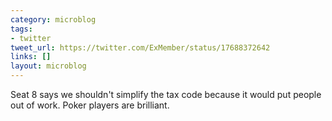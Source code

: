 ```yaml
---
category: microblog
tags:
- twitter
tweet_url: https://twitter.com/ExMember/status/17688372642
links: []
layout: microblog
---
```

Seat 8 says we shouldn't simplify the tax code because it would put people out of work. Poker players are brilliant.
